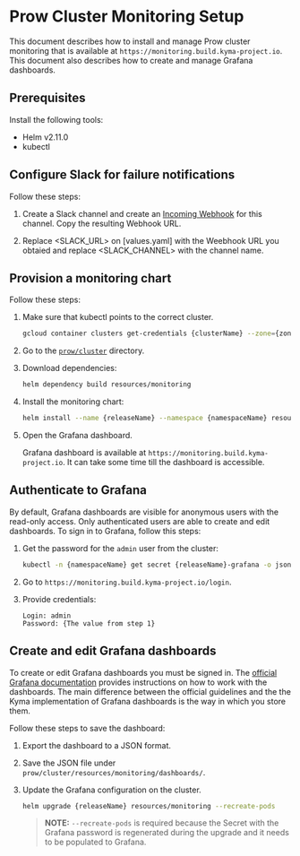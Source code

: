 # Prow Cluster Monitoring Setup

This document describes how to install and manage Prow cluster monitoring that is available at `https://monitoring.build.kyma-project.io`. This document also describes how to create and manage Grafana dashboards.

## Prerequisites

Install the following tools:

- Helm v2.11.0
- kubectl

## Configure Slack for failure notifications

Follow these steps:

1. Create a Slack channel and create an [Incoming Webhook](https://api.slack.com/incoming-webhooks) for this channel. Copy the resulting Webhook URL.

2. Replace <SLACK_URL> on [values.yaml] with the Weebhook URL you obtaied and replace <SLACK_CHANNEL> with the channel name.

## Provision a monitoring chart

Follow these steps:

1. Make sure that kubectl points to the correct cluster.
   
   ```bash
   gcloud container clusters get-credentials {clusterName} --zone={zoneName} --project={projectName}
   ```

2. Go to the [`prow/cluster`](../../prow/cluster) directory.

3. Download dependencies:
   
   ```bash
   helm dependency build resources/monitoring
   ```

4. Install the monitoring chart:

   ```bash
   helm install --name {releaseName} --namespace {namespaceName} resources/monitoring -f resources/monitoring/values.yaml
   ```

5. Open the Grafana dashboard.
   
   Grafana dashboard is available at `https://monitoring.build.kyma-project.io`. It can take some time till the dashboard is accessible.

## Authenticate to Grafana

By default, Grafana dashboards are visible for anonymous users with the read-only access. Only authenticated users are able to create and edit dashboards. To sign in to Grafana, follow this steps:

1. Get the password for the `admin` user from the cluster:

   ```bash
   kubectl -n {namespaceName} get secret {releaseName}-grafana -o jsonpath="{.data.admin-password}" | base64 -D
   ```

2. Go to `https://monitoring.build.kyma-project.io/login`.

3. Provide credentials:

   ```
   Login: admin
   Password: {The value from step 1}
   ```

## Create and edit Grafana dashboards

To create or edit Grafana dashboards you must be signed in. The [official Grafana documentation](http://docs.grafana.org/guides/getting_started/) provides instructions on how to work with the dashboards. The main difference between the official guidelines and the the Kyma implementation of Grafana dashboards is the way in which you store them.

Follow these steps to save the dashboard:

1. Export the dashboard to a JSON format.

2. Save the JSON file under `prow/cluster/resources/monitoring/dashboards/`.

3. Update the Grafana configuration on the cluster.
   
   ```bash
   helm upgrade {releaseName} resources/monitoring --recreate-pods
   ```

   > **NOTE:** `--recreate-pods` is required because the Secret with the Grafana password is regenerated during the upgrade and it needs to be populated to Grafana.